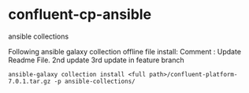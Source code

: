 # confluent-cp-ansible
ansible collections

Following ansible galaxy collection offline file install: Comment : Update Readme File. 2nd update 3rd update in feature branch

 ```
 ansible-galaxy collection install <full path>/confluent-platform-7.0.1.tar.gz -p ansible-collections/
  
 ```
